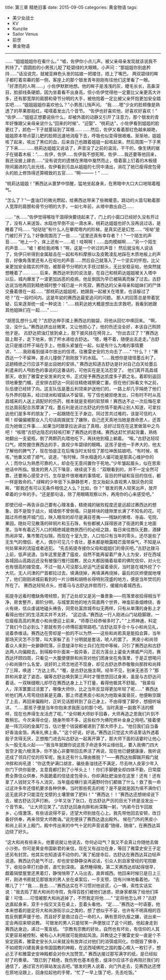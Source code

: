 title: 第三章 精绝旧事
date: 2015-09-05
categories: 黄金物语
tags:
- 美少女战士
- KV
- Kunzite
- Sailor Venus
- 前世
- 黄金物语
---

……
“姐姐姐姐你在看什么。”<!--more-->
“嘘，佐伊你小点儿声。被父亲母亲发现就该说我不矜持了。”
圆圆脸的小男孩儿眨了眨碧绿的大眼睛，小声问：“那姐姐你到底矜持……”话没说完，就被亚麻色头发的姑娘一把搂住，捂上了嘴巴。
两双碧绿的眸子都盯着帘幕的那一侧，客座上的那个银发青年刚刚有往他们这里看了一眼。
「好漂亮的人啊……」小佐伊默默地想。他的眸子是浅浅的灰，睫毛长长，高鼻深目，脸部线条硬朗，因为坐着看不出身高，但小佐伊觉得他一定要比父亲更高大许多，还有那宽厚的肩膀和骨节分明的大手，被他抱着一定比被父亲怀抱更加安全踏实吧……
“姐姐姐姐你喜欢他么？”小男孩儿悄声问。
“我……嗯”少女的脸颊像是熟透了的苹果那般红，喏嚅着发出几个音节。
“佐伊也好喜欢他，好喜欢好喜欢！”
“佐伊……”姐姐正想要说些什么，却被外面的动静又引开了注意力，那个银发的青年好像跟父亲母亲说什么“回来的时候”、“迎娶”、“桃莉达”，小佐伊看到姐姐的脸更红了，颜色一下子就蔓延到了耳根……
……然后，佐伊又看着那红色越来越艳，姐姐原本带点婴儿肥的脸颊迅速地消瘦下去，呼吸也似变得很艰难。渐渐地，姐姐咳了起来，咳出了黑红的血，后来自己也跟着姐姐一起咳起来，然后周围一下子黑了下来……
……桃莉达姐姐又说话了，声音没了之前的温润，干干的，像生锈的锯子在锯着木板：“……佐伊，佐伊……佐伊我不想死啊，佐伊……我还要等他回来，我还没披上嫁衣……”没有说完的遗憾在黑暗中戛然而止，借着窗上钉着的木板缝隙间漏进的几丝光线，佐伊看到污血从姐姐的七窍中涌出，淌花了她已瘦得皮包骨头的脸上修饰得还算精致的五官……
“啊———！”
……

“桃莉达姐姐！”赛西达从噩梦中惊醒，猛地坐起身来，在黑暗中大口大口地喘着粗气。

“怎么了？”一盏油灯的微光燃起，给赛西达带来了些微暖意。跳动的火苗勾勒着那人宽厚的肩膀和骨节分明的大手，一如七年前，从塔中救出自己……

……
“水……”佐伊觉得喉咙干涸得快要烧起来了，门上的小窗口已经好久没有开过了，没有人来送饭，水瓯也早倒不出一滴水来，桃莉达姐姐也好久没再说过话，是睡着了吗……
“哒哒哒”有什么人在攀爬塔内的阶梯，是真实还是幻觉……
“吱呦”是门被打开了么？好像周围亮了一些……
“这里还真有幸存者？！”一个陌生的声音……
“地上一个，床上还有一……呃！哇啊啊！……血肉模糊啊……”另一个陌生的声音……
“嘘！都给我闭嘴！”啊，这是一个听过的声音！
然后就没有人说话了，佐伊只听得到金属敲击在一起和布料摩擦以及皮靴凌乱地踩在木质地板上的声音，好像角落里还有人在呕吐的声音……然后自己就落入了一个坚实的怀抱，比父亲更加安全踏实的怀抱，被那骨节分明的大手抚过额头，无比安稳妥帖，他突然就想睡着了……
……
后来，赛西达听到的说法是，在自己和桃莉达姐姐被关入塔中以后，城内爆发了一波更加凶恶的疫病，他反倒因为早已被隔离而躲了过去。古舒达说当他再回到精绝城时整个城已是一片死寂，赛西达的父亲母亲和姐妹们的尸体交叠着偎在一起……
“那桃莉达姐姐呢，她跟我一起被关在塔里，也该躲过了吧？”在一段时间内，这是年幼的赛西达最爱追问的问题。
那人的回答总是带着犹疑，后来逐渐统一成一种说法：“……桃莉达她大概是想出去求救吧，我看到她跟其他姐妹们在一起……”
……

“胡思乱想什么呢？”古舒达伸手揉上赛西达的脑袋，将他从回忆中唤回来。
“啊，没，没什么。”赛西达挤出丝微笑，又让他担心了，他的伤还没全好，本该自己照顾他才是。
古舒达把油灯放到桌上，脱下披风挂在椅背上。
“你出去过了？”赛西达趿上鞋子，走下地来，倒了杯水递给古舒达。
“嗯，睡不着，随便出去走走。”古舒达只是接过杯子端在手上，他眉头紧皱在一起，似是有什么为难的事情要讲，“……我刚看到缇泽尔放出的信鸢，往雅雷史安的方向去了……”
“什么？！”赛西达一个不留神，差点儿撞倒了刚刚放下的水瓯。
“……我想你是错怪墨丘利了，这趟精绝之行应该不是出自她的安排。”
赛西达知道古舒达是针对自己白天给墨丘利遣来的人甩脸色的事说的这番话的，可他实在是无法忍受了。
他们离开高昌城那天，收到了雅雷史安发来的文书，正式授予赛西达凯度多子爵之名，着即刻返回领地重整门楣，还安排古舒达一同前往精绝城祭奠亡妻。但在他们拆看文书之前，队伍便已经转了向。这支队伍是墨丘利领来护送他们的，一路上却几乎隔绝了他们与外界的联系，经过绿洲和城镇从不留宿，写了信也被拒绝发出，只有时不时从高昌城来的人送上调配好的伤药，根本就是变相的软禁嘛！赛西达不止一次后悔在拿拉达面前配合苏摩演了戏，墨丘利是说过古舒达的伤情不能再让别人知道，可拿拉达他们是多年的朋友了，一起跟随在王子身边，同过苦共过难的，该是可信的人啊！却偏偏被那女人几句话挑拨就生了嫌隙，自己还天真地当她是救命恩人，还答应为她做三件事……如果当时跟拿拉达讲出了真相，总好过现在在这里做笼中之鸟吧！
“咳嗯”古舒达隐忍的轻咳打断了赛西达的思绪。赛西达赶忙抓起背囊，熟练地翻出一支瓷瓶，倒了两颗药丸喂他吃下，再扶他到榻上躺着。
“唉。”古舒达轻叹口气，顺势握住赛西达的手，直视少年碧绿的眼睛。这孩子是他一手养大的，他太了解他的脾气了，现在怕是正在后悔当时太轻信了那位神医姑娘吧。“有时候，咳咳，”他重又顺了顺气，说道，“有时候，萍水相逢的人偏可能是那真心维护你的人；而你认为熟悉可靠的人，却会在无意间置你于死地。”少年皱起眉头，似在思索他话中所指。银发的男人沉下嗓音，继续说下去：“双眼看到的，并不一定全然可靠，还要用心感受才行。生存是件很艰难的事情呢，盲目的怀疑和盲目的信任，都一样是致命的。”
绿眸的少年低下头静静思考，忽又抬起头直视男人银灰色的双眸，“那我还有可以无条件相信之人么？比如，你？”
银发的男人轻笑出声，放开牵着的少年的手。“还是那句话，除了用眼睛观察以外，再用你的心来感受吧。”


即使已经一再告诉自己要有心理准备，精绝城的破败程度还是远超过赛西达的想象。因不是毁于战火，城墙倒不曾倒塌，只是砖块的缝隙里长满了不知名的花。可踏过吊桥推开城门后，映入眼帘的却尽是满目苍夷——残缺的佛塔、寺庙、宅院、果园，随处可见散落的碎铜片和玉石珠，有些都被人踩得嵌进了街道的黄土地面里。当年有着近万人口的精绝城是商旅西行的必经之路，每日来往商队无数，酒肆热闹非常，集市繁花似锦，而现在十室九空，人口怕只有当年的零头，还尽是些了无生气的僧侣、老人，偶尔可见几个青壮，基本都是眼露精芒面带戾气，不知是从何处窜来的流寇或者逃犯。
“先去拓提寺接你父母和姐姐们的骨灰吧。”古舒达拨马上前，低声说道。当年这里是遭了瘟疫，自然不能再留着尸身入土为安，好在西域各城因山高路远还没有被强行推行国教，民众大都因循着祖辈的佛陀信仰，对火化也有很高的接受度。不过一般人可没那么好运气还留着骨灰，当时是在城外挖了个大坑，无人问津的尸首都拉过去，填满烧掉，再填满再烧掉，最后的灰烬便就地埋了，他们刚刚进城前看到的一片沙棘和胡杨长得特别茂盛的地方，便是当年焚坑的所在了。
赛西达轻轻点头，控着马与古舒达并辔而行，缓缓向着城西去。

拓提寺远看时檐缺角塔倾颓，到了近处却又是另一番景象——院落里收拾得相当干净，房舍整齐，廊阶分明，与城里其他的地方简直两个世界，神龛前香烟缭绕，香火有继，信众虔诚地磕头祷告，同旁处富庶城市似无两样，只有从单薄的身影上才看得出他们的生活其实并不太好。
“这边请。”赛西达一行人刚进山门站稳脚跟，一位瘦瘦高高的黑皮小和尚便迎上前来，“师尊已经恭候多时了。”
“上师神通，料定了我们今日必到么？那就有劳小师傅前面带路吧。”古舒达双手合十与小和尚见礼，说着恭维话。赛西达在旁却是一脸的不以为然——这些和尚若真是能掐会算，当年那场天灾怎不示警，叫大家躲了去？分明就是套话，唬人的罢了。
黑皮小和尚领着众人来到一处僻静院落，示意缇泽尔和士兵们在院中等候，只引了赛西达和古舒达两人向偏殿去。到得殿中扑面来一股异香，正前方莲台上鎏金大佛威严闪亮，赛西达环顾四周，只看见一大腹便便胖和尚背对他们团身坐在角落里，于是正想喝问小和尚搞什么名堂，说好的上师怎地还不现身，却见古舒达恭恭敬敬向那胖和尚拜了三拜，唤道：“方达上师。”
“喔，是古舒达施主啊。经年不见，别来无恙否？”那胖和尚拿足了姿态，偏等古舒达唤到第三声时才慢悠悠回过身来，虽是与古舒达问着话，一双眯缝眼儿却尽在赛西达身上上下打量，看得他极其不舒服。
“我辈俗人，浑浑噩噩过活罢了，哪像大师你，比之当年反显得更加年轻了呢……”
赛西达听他们两人弯弯绕绕甚是无趣，那上师遣黑皮小和尚为他取亲属骨灰，他便瞅空跟了上去，再回来偏殿时，正听见话题转到了自己身上，不由得慢了脚步，想细听端详。
“……那孩子便是当年你抱来求我医治的那个吧。当时真是一副救不活的模样，现在也养得生龙活虎了呢。”
“全仰赖大师妙手回春，大师再造之恩我们片刻不敢稍忘。今次来得仓促，随身所带不多，这些权作为佛陀修补金身之用吧。”接着便是一阵沉闷的金属叮当，估计整个钱袋都被递到了那大师手上。“他日我们自当备好香油金箔，再来礼佛上香。”
“这个好说，好说。”赛西达只觉这大师话里话外透着股子贪得无厌，正想推门进去叫古舒达一起离开算了，那大师下面的话霎时让他心头一股无名火起——“我当年就跟你说这孩子命途多舛尘缘纷乱，要入我佛门四大皆空才能六根清净，你不放心非要带回去养活了再说，现在他已健健康康，我听说还成了领兵打仗的将军呢，施主还有什么理由推脱？”——赛西达抬脚踹开殿门就冲胖和尚吼道：“你这秃驴满口胡言，骗些香油钱还不满足，尽去哄人良家少年入你门下供你驱使，主意竟都打到了小爷头上！！你们手脚健全却四体不勤，日常糜费全靠信众供奉，外面跪着的信徒皮包骨头，你却满肚肥油坐在这里！还有！还有拿了人钱财又不与人消灾，当年瘟疫横行哀鸿遍野时你们都做了什么！救了我一命过这许多年还借机要求各种供奉，当时那些死去的呢？是不是就是因为填不满你们这无底洞才只能混在戈壁的土壤里做了肥料！”
“赛西达！！”赛西达还想继续说下去，被古舒达沉声打断。
少年又张了张口，在古舒达严厉的目光下终是没发出一个音节来。
“让大师见笑了。”古舒达回身向胖和尚深鞠一躬，“内弟今日乍回故乡，心情激荡，有些话说得不妥，还望大师别放在心上。我先带他回去安顿，改日备好供奉，再来领受大师教诲。”说完便挟了赛西达退出殿外。
候在门外的黑皮小和尚上前关上殿门，殿中传出来的中气十足的声音说着“随缘，随缘”，在赛西达耳边绕了好久。

“这大和尚有些来头，他要说就让他说去，你何必动气？我又不会真让你随他去做小沙弥。你可是黄金帝国新君的亲信，现在又有战功在身，等回了雅雷史安王子定还另有封赏。他其实也知道请不动你的。”离了拓提寺后，古舒达在赛西达耳边轻声说道。赛西达仍是气不过，却也安安静静没再说话，引众人到自家曾经的宅院歇下，收拾杂草打扫卧房，直忙到深夜。
虽然睡得晚，第二天赛西达却起得很早，觑着隔壁屋里还黑着灯，静悄悄带了人马出去，直奔城西。他回来时候已是日上三杆，刚进书房就见那银发的男人坐在桌案后，一手支颚，饶有兴味地看着他。
“去哪儿了？”
“我……我去……”赛西达实在不习惯对他说谎，心一横，索性实话实说：“我去捣了那大和尚的寺院，免得百姓们被他们迷惑，把身家都捐了给他们挥霍！可惜……可惜被那大和尚逃掉了，不然我定将他……”
“定将他怎么样？”古舒达直起身来，双手十指交叉支在桌上，歪着头看他。
“定……”赛西达一时语塞，他本来想着的是定将大和尚游街示众之类的，想了想似乎不妥，也许有不明真相的百姓反倒要声援于他，而且好歹是救过自己一命的人，确有恩将仇报之嫌，说出来一定会再招来顿说教。
可银发的男人只是轻笑一声便放过了这个问题。他起身走到赛西达身边，递过一笺宣纸。
“宗教有宗教的好处，自然也有坏处，有信仰的人其实更容易被控制，被有心人利用就可能掀起风浪。异教徒之于雅雷史安一直是个不安定因素，雅雷史安长久以来就没有放弃过对他们的消弭或同化。你既毁了佛寺，不如顺势兴建我黄金帝国国教的神殿，在这西域佛陀之国的腹心楔入一枚钉子，想必王子和雅雷史安神殿都会对你大加赞赏。”
赛西达接过那写满字的纸，是已经拟好了的奏章。
“既已到了精绝，我伤势也基本痊愈，缇泽尔应该不会再阻拦我们的通信了，通过官方的驿站发出去吧。”银发的男人说着，向门外走去，见赛西达还愣在原地没跟上，回身拉起他的手臂，“忙了一早上饿了吧，先去吃饭。”